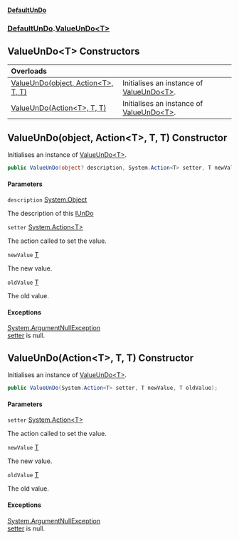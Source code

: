 #### [DefaultUnDo](../../index.md 'index')
### [DefaultUnDo](../../index.md#DefaultUnDo 'DefaultUnDo').[ValueUnDo&lt;T&gt;](index.md 'DefaultUnDo\.ValueUnDo\<T\>')

## ValueUnDo\<T\> Constructors

| Overloads | |
| :--- | :--- |
| [ValueUnDo\(object, Action&lt;T&gt;, T, T\)](ValueUnDo_T_.md#DefaultUnDo.ValueUnDo_T_.ValueUnDo(object,System.Action_T_,T,T) 'DefaultUnDo\.ValueUnDo\<T\>\.ValueUnDo\(object, System\.Action\<T\>, T, T\)') | Initialises an instance of [ValueUnDo&lt;T&gt;](index.md 'DefaultUnDo\.ValueUnDo\<T\>')\. |
| [ValueUnDo\(Action&lt;T&gt;, T, T\)](ValueUnDo_T_.md#DefaultUnDo.ValueUnDo_T_.ValueUnDo(System.Action_T_,T,T) 'DefaultUnDo\.ValueUnDo\<T\>\.ValueUnDo\(System\.Action\<T\>, T, T\)') | Initialises an instance of [ValueUnDo&lt;T&gt;](index.md 'DefaultUnDo\.ValueUnDo\<T\>')\. |

<a name='DefaultUnDo.ValueUnDo_T_.ValueUnDo(object,System.Action_T_,T,T)'></a>

## ValueUnDo\(object, Action\<T\>, T, T\) Constructor

Initialises an instance of [ValueUnDo&lt;T&gt;](index.md 'DefaultUnDo\.ValueUnDo\<T\>')\.

```csharp
public ValueUnDo(object? description, System.Action<T> setter, T newValue, T oldValue);
```
#### Parameters

<a name='DefaultUnDo.ValueUnDo_T_.ValueUnDo(object,System.Action_T_,T,T).description'></a>

`description` [System\.Object](https://docs.microsoft.com/en-us/dotnet/api/System.Object 'System\.Object')

The description of this [IUnDo](../IUnDo/index.md 'DefaultUnDo\.IUnDo')

<a name='DefaultUnDo.ValueUnDo_T_.ValueUnDo(object,System.Action_T_,T,T).setter'></a>

`setter` [System\.Action&lt;](https://docs.microsoft.com/en-us/dotnet/api/System.Action-1 'System\.Action\`1')[T](index.md#DefaultUnDo.ValueUnDo_T_.T 'DefaultUnDo\.ValueUnDo\<T\>\.T')[&gt;](https://docs.microsoft.com/en-us/dotnet/api/System.Action-1 'System\.Action\`1')

The action called to set the value\.

<a name='DefaultUnDo.ValueUnDo_T_.ValueUnDo(object,System.Action_T_,T,T).newValue'></a>

`newValue` [T](index.md#DefaultUnDo.ValueUnDo_T_.T 'DefaultUnDo\.ValueUnDo\<T\>\.T')

The new value\.

<a name='DefaultUnDo.ValueUnDo_T_.ValueUnDo(object,System.Action_T_,T,T).oldValue'></a>

`oldValue` [T](index.md#DefaultUnDo.ValueUnDo_T_.T 'DefaultUnDo\.ValueUnDo\<T\>\.T')

The old value\.

#### Exceptions

[System\.ArgumentNullException](https://docs.microsoft.com/en-us/dotnet/api/System.ArgumentNullException 'System\.ArgumentNullException')  
[setter](index.md#DefaultUnDo.ValueUnDo_T_.ValueUnDo(object,System.Action_T_,T,T).setter 'DefaultUnDo\.ValueUnDo\<T\>\.ValueUnDo\(object, System\.Action\<T\>, T, T\)\.setter') is null\.

<a name='DefaultUnDo.ValueUnDo_T_.ValueUnDo(System.Action_T_,T,T)'></a>

## ValueUnDo\(Action\<T\>, T, T\) Constructor

Initialises an instance of [ValueUnDo&lt;T&gt;](index.md 'DefaultUnDo\.ValueUnDo\<T\>')\.

```csharp
public ValueUnDo(System.Action<T> setter, T newValue, T oldValue);
```
#### Parameters

<a name='DefaultUnDo.ValueUnDo_T_.ValueUnDo(System.Action_T_,T,T).setter'></a>

`setter` [System\.Action&lt;](https://docs.microsoft.com/en-us/dotnet/api/System.Action-1 'System\.Action\`1')[T](index.md#DefaultUnDo.ValueUnDo_T_.T 'DefaultUnDo\.ValueUnDo\<T\>\.T')[&gt;](https://docs.microsoft.com/en-us/dotnet/api/System.Action-1 'System\.Action\`1')

The action called to set the value\.

<a name='DefaultUnDo.ValueUnDo_T_.ValueUnDo(System.Action_T_,T,T).newValue'></a>

`newValue` [T](index.md#DefaultUnDo.ValueUnDo_T_.T 'DefaultUnDo\.ValueUnDo\<T\>\.T')

The new value\.

<a name='DefaultUnDo.ValueUnDo_T_.ValueUnDo(System.Action_T_,T,T).oldValue'></a>

`oldValue` [T](index.md#DefaultUnDo.ValueUnDo_T_.T 'DefaultUnDo\.ValueUnDo\<T\>\.T')

The old value\.

#### Exceptions

[System\.ArgumentNullException](https://docs.microsoft.com/en-us/dotnet/api/System.ArgumentNullException 'System\.ArgumentNullException')  
[setter](index.md#DefaultUnDo.ValueUnDo_T_.ValueUnDo(System.Action_T_,T,T).setter 'DefaultUnDo\.ValueUnDo\<T\>\.ValueUnDo\(System\.Action\<T\>, T, T\)\.setter') is null\.